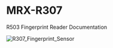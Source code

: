 # MRX-R307
R503 Fingerprint Reader Documentation

![R307_Fingerprint_Sensor](https://user-images.githubusercontent.com/4562957/128851166-cc240862-9a8c-436b-812d-77d75ddd4eb1.jpg)


